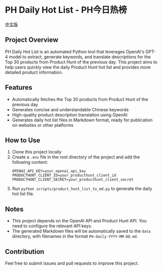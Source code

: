 
# PH Daily Hot List - PH今日热榜

[中文版](README.md)

## Project Overview

PH Daily Hot List is an automated Python tool that leverages OpenAI's GPT-4 model to extract, generate keywords, and translate descriptions for the Top 30 products from Product Hunt of the previous day. This project aims to help users quickly view the daily Product Hunt hot list and provides more detailed product information.

## Features

- Automatically fetches the Top 30 products from Product Hunt of the previous day
- Generates concise and understandable Chinese keywords
- High-quality product description translation using OpenAI
- Generates daily hot list files in Markdown format, ready for publication on websites or other platforms

## How to Use

1. Clone this project locally
2. Create a `.env` file in the root directory of the project and add the following content:
   ```env
   OPENAI_API_KEY=your_openai_api_key
   PRODUCTHUNT_CLIENT_ID=your_producthunt_client_id
   PRODUCTHUNT_CLIENT_SECRET=your_producthunt_client_secret
   ```
3. Run `python scripts/product_hunt_list_to_md.py` to generate the daily hot list file.

## Notes

- This project depends on the OpenAI API and Product Hunt API. You need to configure the relevant API keys.
- The generated Markdown files will be automatically saved to the `data` directory, with filenames in the format `PH-daily-YYYY-MM-DD.md`.

## Contribution

Feel free to submit issues and pull requests to improve this project.
